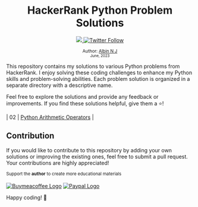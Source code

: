 <div align="center">

  <h1> HackerRank Python Problem Solutions</h1>
  <a class="header-badge" target="_blank" href="https://www.linkedin.com/in/albinnj/">
  <img src="https://img.shields.io/badge/style--5eba00.svg?label=LinkedIn&logo=linkedin&style=social">
  </a>

  <a class="header-badge" target="_blank" href="https://twitter.com/iamalbinnj">
  <img alt="Twitter Follow" src="https://img.shields.io/twitter/follow/iamalbinnj?style=social">
  </a>

<sub>Author: <a href="https://iamalbinnj.github.io/albinnj.github.io/" target="_blank">Albin N J</a><br>
<small> June, 2023</small></sub>

</div>

This repository contains my solutions to various Python problems from HackerRank. I enjoy solving these coding challenges to enhance my Python skills and problem-solving abilities. Each problem solution is organized in a separate directory with a descriptive name.

Feel free to explore the solutions and provide any feedback or improvements. If you find these solutions helpful, give them a ⭐️!

|    02     |                  [Python Arithmetic Operators](./2%23Arithmeticoperators/python-arithmeticoperators.md)               |

## Contribution

If you would like to contribute to this repository by adding your own solutions or improving the existing ones, feel free to submit a pull request. Your contributions are highly appreciated!

<div>
<small>Support the <strong>author</strong> to create more educational materials</small> <br /><br>  
<a href = "https://www.buymeacoffee.com/iamalbinnj"><img src='https://img.shields.io/badge/Buy%20Me%20a%20Coffee-ffdd00?style=for-the-badge&logo=buy-me-a-coffee&logoColor=black' alt='Buymeacoffee Logo'/></a>
<a href = "https://www.paypal.com/paypalme/iamalbinnj"><img src='https://img.shields.io/badge/PayPal-00457C?style=for-the-badge&logo=paypal&logoColor=white' alt='Paypal Logo'/></a>
</div>

Happy coding! 🚀